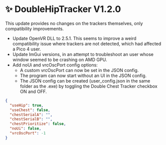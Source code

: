 ﻿---
date: 2024-03-28T08:00
---

# ✨ DoubleHipTracker V1.2.0

This update provides no changes on the trackers themselves, only compatibility improvements.

- Update OpenVR DLL to 2.5.1. This seems to improve a weird compatibility issue where trackers are not detected, which had affected a Pico 4 user.
- Update ImGui versions, in an attempt to troubleshoot an user whose window seemed to be crashing on AMD GPU.
- Add noUi and vrcOscPort config options:
  - A custom vrcOscPort can now be set in the JSON config.
  - The program can now start without an UI in the JSON config.
  - The JSON config can be created (user_config.json in the same folder as the .exe) by toggling the Double Chest Tracker checkbox ON and OFF.

```json
{
  "useHip": true,
  "useChest": false,
  "chestSerialA": "",
  "chestSerialB": "",
  "chestPrioritize": false,
  "noUi": false,
  "vrcOscPort": -1
}
```
